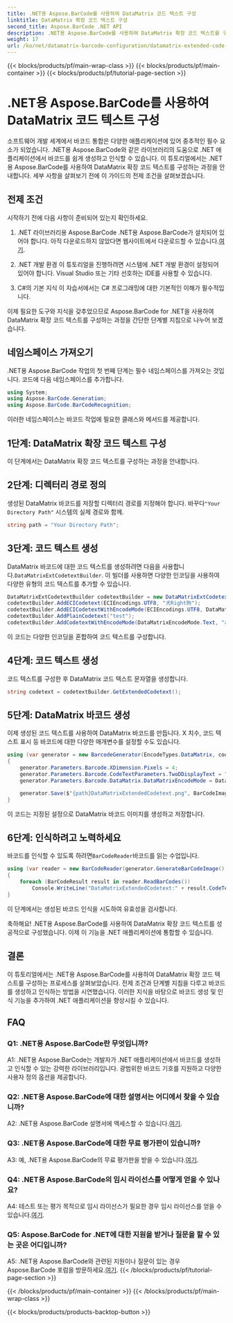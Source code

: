 ```yaml
---
title: .NET용 Aspose.BarCode를 사용하여 DataMatrix 코드 텍스트 구성
linktitle: DataMatrix 확장 코드 텍스트 구성
second_title: Aspose.BarCode .NET API
description: .NET용 Aspose.BarCode를 사용하여 DataMatrix 확장 코드 텍스트를 구성하는 방법을 알아보세요. .NET 애플리케이션에서 바코드를 생성, 인식 및 통합합니다.
weight: 17
url: /ko/net/datamatrix-barcode-configuration/datamatrix-extended-code-text-configuration/
---
```


{{< blocks/products/pf/main-wrap-class >}}
{{< blocks/products/pf/main-container >}}
{{< blocks/products/pf/tutorial-page-section >}}

# .NET용 Aspose.BarCode를 사용하여 DataMatrix 코드 텍스트 구성

소프트웨어 개발 세계에서 바코드 통합은 다양한 애플리케이션에 있어 중추적인 필수 요소가 되었습니다. .NET용 Aspose.BarCode와 같은 라이브러리의 도움으로 .NET 애플리케이션에서 바코드를 쉽게 생성하고 인식할 수 있습니다. 이 튜토리얼에서는 .NET용 Aspose.BarCode를 사용하여 DataMatrix 확장 코드 텍스트를 구성하는 과정을 안내합니다. 세부 사항을 살펴보기 전에 이 가이드의 전제 조건을 살펴보겠습니다.

## 전제 조건

시작하기 전에 다음 사항이 준비되어 있는지 확인하세요.

1. .NET 라이브러리용 Aspose.BarCode
.NET용 Aspose.BarCode가 설치되어 있어야 합니다. 아직 다운로드하지 않았다면 웹사이트에서 다운로드할 수 있습니다.[여기](https://releases.aspose.com/barcode/net/).

2. .NET 개발 환경
이 튜토리얼을 진행하려면 시스템에 .NET 개발 환경이 설정되어 있어야 합니다. Visual Studio 또는 기타 선호하는 IDE를 사용할 수 있습니다.

3. C#의 기본 지식
이 자습서에서는 C# 프로그래밍에 대한 기본적인 이해가 필수적입니다.

이제 필요한 도구와 지식을 갖추었으므로 Aspose.BarCode for .NET을 사용하여 DataMatrix 확장 코드 텍스트를 구성하는 과정을 간단한 단계별 지침으로 나누어 보겠습니다.

## 네임스페이스 가져오기

.NET용 Aspose.BarCode 작업의 첫 번째 단계는 필수 네임스페이스를 가져오는 것입니다. 코드에 다음 네임스페이스를 추가합니다.

```csharp
using System;
using Aspose.BarCode.Generation;
using Aspose.BarCode.BarCodeRecognition;
```

이러한 네임스페이스는 바코드 작업에 필요한 클래스와 메서드를 제공합니다.

## 1단계: DataMatrix 확장 코드 텍스트 구성

이 단계에서는 DataMatrix 확장 코드 텍스트를 구성하는 과정을 안내합니다.

## 2단계: 디렉터리 경로 정의

 생성된 DataMatrix 바코드를 저장할 디렉터리 경로를 지정해야 합니다. 바꾸다`"Your Directory Path"` 시스템의 실제 경로와 함께.

```csharp
string path = "Your Directory Path";
```

## 3단계: 코드 텍스트 생성

 DataMatrix 바코드에 대한 코드 텍스트를 생성하려면 다음을 사용합니다.`DataMatrixExtCodetextBuilder`. 이 빌더를 사용하면 다양한 인코딩을 사용하여 다양한 유형의 코드 텍스트를 추가할 수 있습니다.

```csharp
DataMatrixExtCodetextBuilder codetextBuilder = new DataMatrixExtCodetextBuilder();
codetextBuilder.AddECICodetext(ECIEncodings.UTF8, "犬Right狗");
codetextBuilder.AddECICodetextWithEncodeMode(ECIEncodings.UTF8, DataMatrixEncodeMode.C40, "ABCDE");
codetextBuilder.AddPlainCodetext("test");
codetextBuilder.AddCodetextWithEncodeMode(DataMatrixEncodeMode.Text, "abcde");
```

이 코드는 다양한 인코딩을 혼합하여 코드 텍스트를 구성합니다.

## 4단계: 코드 텍스트 생성

코드 텍스트를 구성한 후 DataMatrix 코드 텍스트 문자열을 생성합니다.

```csharp
string codetext = codetextBuilder.GetExtendedCodetext();
```

## 5단계: DataMatrix 바코드 생성

이제 생성된 코드 텍스트를 사용하여 DataMatrix 바코드를 만듭니다. X 치수, 코드 텍스트 표시 등 바코드에 대한 다양한 매개변수를 설정할 수도 있습니다.

```csharp
using (var generator = new BarcodeGenerator(EncodeTypes.DataMatrix, codetext))
{
    generator.Parameters.Barcode.XDimension.Pixels = 4;
    generator.Parameters.Barcode.CodeTextParameters.TwoDDisplayText = "Extended Codetext";
    generator.Parameters.Barcode.DataMatrix.DataMatrixEncodeMode = DataMatrixEncodeMode.ExtendedCodetext;

    generator.Save($"{path}DataMatrixExtendedCodetext.png", BarCodeImageFormat.Png);
}
```

이 코드는 지정된 설정으로 DataMatrix 바코드 이미지를 생성하고 저장합니다.

## 6단계: 인식하려고 노력하세요

 바코드를 인식할 수 있도록 하려면`BarCodeReader`바코드를 읽는 수업입니다.

```csharp
using (var reader = new BarCodeReader(generator.GenerateBarCodeImage(), DecodeType.DataMatrix))
{
    foreach (BarCodeResult result in reader.ReadBarCodes())
        Console.WriteLine("DataMatrixExtendedCodetext:" + result.CodeText);
}
```

이 단계에서는 생성된 바코드 인식을 시도하여 유효성을 검사합니다.

축하해요! .NET용 Aspose.BarCode를 사용하여 DataMatrix 확장 코드 텍스트를 성공적으로 구성했습니다. 이제 이 기능을 .NET 애플리케이션에 통합할 수 있습니다.

## 결론

이 튜토리얼에서는 .NET용 Aspose.BarCode를 사용하여 DataMatrix 확장 코드 텍스트를 구성하는 프로세스를 살펴보았습니다. 전제 조건과 단계별 지침을 다루고 바코드를 생성하고 인식하는 방법을 시연했습니다. 이러한 지식을 바탕으로 바코드 생성 및 인식 기능을 추가하여 .NET 애플리케이션을 향상시킬 수 있습니다.

## FAQ

### Q1: .NET용 Aspose.BarCode란 무엇입니까?

A1: .NET용 Aspose.BarCode는 개발자가 .NET 애플리케이션에서 바코드를 생성하고 인식할 수 있는 강력한 라이브러리입니다. 광범위한 바코드 기호를 지원하고 다양한 사용자 정의 옵션을 제공합니다.

### Q2: .NET용 Aspose.BarCode에 대한 설명서는 어디에서 찾을 수 있습니까?

A2: .NET용 Aspose.BarCode 설명서에 액세스할 수 있습니다.[여기](https://reference.aspose.com/barcode/net/).

### Q3: .NET용 Aspose.BarCode에 대한 무료 평가판이 있습니까?

 A3: 예, .NET용 Aspose.BarCode의 무료 평가판을 받을 수 있습니다.[여기](https://releases.aspose.com/).

### Q4: .NET용 Aspose.BarCode의 임시 라이선스를 어떻게 얻을 수 있나요?

 A4: 테스트 또는 평가 목적으로 임시 라이선스가 필요한 경우 임시 라이선스를 얻을 수 있습니다.[여기](https://purchase.aspose.com/temporary-license/).

### Q5: Aspose.BarCode for .NET에 대한 지원을 받거나 질문을 할 수 있는 곳은 어디입니까?

 A5: .NET용 Aspose.BarCode와 관련된 지원이나 질문이 있는 경우 Aspose.BarCode 포럼을 방문하세요.[여기](https://forum.aspose.com/c/barcode/13).
{{< /blocks/products/pf/tutorial-page-section >}}

{{< /blocks/products/pf/main-container >}}
{{< /blocks/products/pf/main-wrap-class >}}

{{< blocks/products/products-backtop-button >}}
